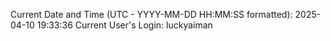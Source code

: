 Current Date and Time (UTC - YYYY-MM-DD HH:MM:SS formatted): 2025-04-10 19:33:36
Current User's Login: luckyaiman
